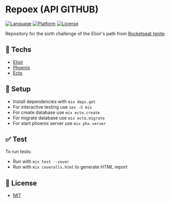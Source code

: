 # Repoex (API GITHUB)

[![Language](https://img.shields.io/badge/language-elixir-purple)](https://img.shields.io/badge/language-elixir-purple) [![Platform](https://img.shields.io/badge/platform-api-blueviolet)](https://img.shields.io/badge/platform-api-blueviolet) [![License](https://img.shields.io/badge/license-MIT-lightgrey)](/LICENSE)

Repository for the sixth challenge of the Elixir's path from [Rocketseat Ignite](https://rocketseat.com.br).

## :rocket: Techs

- [Elixir](https://elixir-lang.org/)
- [Phoenix](https://www.phoenixframework.org/)
- [Ecto](https://hexdocs.pm/ecto/Ecto.html)

## :wrench: Setup

- Install dependencies with `mix deps.get`
- For interactive testing use `iex -S mix`
- For create database use `mix ecto.create`
- For migrate database use `mix ecto.migrate`
- For start phoenix server use `mix phx.server`

## :white_check_mark: Test

To run tests:

- Run with `mix test --cover`
- Run with `mix coveralls.html` to generate HTML report

## :page_facing_up: License

- [MIT](/LICENSE.txt)
